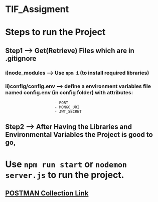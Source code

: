# TIF_Assigment

# Steps to run the Project

## Step1 --> Get(Retrieve) Files which are in .gitignore
### i)node_modules --> Use ```npm i``` (to install required libraries)
### ii)config/config.env --> define a environment variables file named config.env (in config folder) with attributes:
                          - PORT
                          - MONGO_URI
                          - JWT_SECRET 

## Step2 -->  After Having the Libraries and Environmental Variables the Project is good to go, 
# Use ```npm run start``` or `nodemon server.js` to run the project.

## [POSTMAN Collection Link](https://www.postman.com/blue-equinox-349575/workspace/tif/collection/24314504-93b00d87-7260-440d-a788-a8340bb957e9?action=share&creator=24314504)
